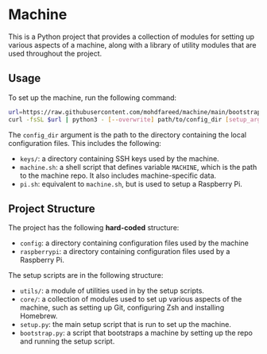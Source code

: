 # Machine

This is a Python project that provides a collection of modules for
setting up various aspects of a machine, along with a library of utility
modules that are used throughout the project.

## Usage

To set up the machine, run the following command:

```sh
url=https://raw.githubusercontent.com/mohdfareed/machine/main/bootstrap.py
curl -fsSL $url | python3 - [--overwrite] path/to/config_dir [setup_args...]
```

The `config_dir` argument is the path to the directory containing the local
configuration files. This includes the following:

- `keys/`: a directory containing SSH keys used by the machine.
- `machine.sh`: a shell script that defines variable `MACHINE`, which is the
path to the machine repo. It also includes machine-specific data.
- `pi.sh`: equivalent to `machine.sh`, but is used to setup a Raspberry Pi.

## Project Structure

The project has the following **hard-coded** structure:

- `config`: a directory containing configuration files used by the machine
- `raspberrypi`: a directory containing configuration files used by a Raspberry
Pi.

The setup scripts are in the following structure:

- `utils/`: a module of utilities used in by the setup scripts.
- `core/`: a collection of modules used to set up various aspects of the
machine, such as setting up Git, configuring Zsh and installing Homebrew.
- `setup.py`: the main setup script that is run to set up the machine.
- `bootstrap.py`: a script that bootstraps a machine by setting up the repo and
running the setup script.
